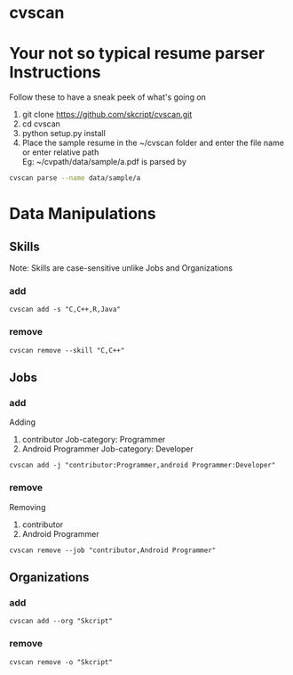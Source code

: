 # cvscan
Your not so typical resume parser
Instructions
========
Follow these to have a sneak peek of what's going on  
1. git clone https://github.com/skcript/cvscan.git  
2. cd cvscan
3. python setup.py install
4. Place the sample resume in the ~/cvscan folder  and enter the file name  
or enter relative path  
Eg: ~/cvpath/data/sample/a.pdf is parsed by
```bash
cvscan parse --name data/sample/a
```

Data Manipulations
===============
## Skills
Note: Skills are case-sensitive unlike Jobs and Organizations
### add
```
cvscan add -s "C,C++,R,Java"
```
### remove
```
cvscan remove --skill "C,C++"
```
## Jobs
### add
Adding  
1. contributor Job-category: Programmer  
2. Android Programmer Job-category: Developer

```
cvscan add -j "contributor:Programmer,android Programmer:Developer"
```
### remove
Removing  
1. contributor  
2. Android Programmer  
```
cvscan remove --job "contributor,Android Programmer"
```
## Organizations
### add
```
cvscan add --org "Skcript"
```
### remove
```
cvscan remove -o "Skcript"
```
